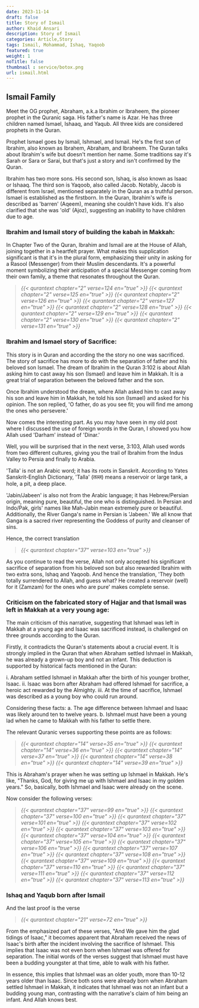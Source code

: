 ```yaml
---
date: 2023-11-14
draft: false
title: Story of Ismail
author: Khaid Ansari
description: Story of Ismail
categories: Article,Story
tags: Ismail, Mohammad, Ishaq, Yaqoob
featured: true
weight: 1
noTitle: false
thumbnail : service/botox.png
url: ismail.html
---
```

## Ismail Family

Meet the OG prophet, Abraham, a.k.a Ibrahim or Ibraheem, the pioneer prophet in the Quranic saga. His father's name is Azar. He has three children named Ismael, Ishaaq, and Yaqub. All three kids are considered prophets in the Quran.

Prophet Ismael goes by Ismail, Ishmael, and Ismail. He's the first son of Ibrahim, also known as Ibrahem, Abraham, and Ibraheem. The Quran talks about Ibrahim's wife but doesn't mention her name. Some traditions say it's Sarah or Sara or Sarai, but that's just a story and isn't confirmed by the Quran.

Ibrahim has two more sons. His second son, Ishaq, is also known as Isaac or Ishaaq. The third son is Yaqoob, also called Jacob. Notably, Jacob is different from Israel, mentioned separately in the Quran as a truthful person. Ismael is established as the firstborn. In the Quran, Ibrahim's wife is described as 'barren' (Aqeem), meaning she couldn't have kids. It's also clarified that she was 'old' (Ajoz), suggesting an inability to have children due to age.

### Ibrahim and Ismail story of building the kabah in Makkah:

In Chapter Two of the Quran, Ibrahim and Ismail are at the House of Allah, joining together in a heartfelt prayer. What makes this supplication significant is that it's in the plural form, emphasizing their unity in asking for a Rasool (Messenger) from their Muslim descendants. It's a powerful moment symbolizing their anticipation of a special Messenger coming from their own family, a theme that resonates throughout the Quran.

> _{{< qurantext chapter="2" verse=124 en="true" >}}_
> _{{< qurantext chapter="2" verse=125 en="true" >}}_
> _{{< qurantext chapter="2" verse=126 en="true" >}}_
> _{{< qurantext chapter="2" verse=127 en="true" >}}_
> _{{< qurantext chapter="2" verse=128 en="true" >}}_
> _{{< qurantext chapter="2" verse=129 en="true" >}}_
> _{{< qurantext chapter="2" verse=130 en="true" >}}_
> _{{< qurantext chapter="2" verse=131 en="true" >}}_


### Ibrahim and Ismael story of Sacrifice:

This story is in Quran and according the the story no one was sacrificed. The story of sacrifice has more to do with the separation of father and his beloved son Ismael.
The dream of Ibrahim in the Quran 3:102 is about Allah asking him to cast away his son (Ismael) and leave him in Makkah. It is a great trial of separation between the beloved father and the son.

Once Ibrahim understood the dream, where Allah asked him to cast away his son and leave him in Makkah, he told his son (Ismael) and asked for his opinion. The son replied, 'O father, do as you see fit; you will find me among the ones who persevere.'

Now comes the interesting part. As you may have seen in my old post where I discussed the use of foreign words in the Quran, I showed you how Allah used 'Darham' instead of 'Dinar.'

Well, you will be surprised that in the next verse, 3:103, Allah used words from two different cultures, giving you the trail of Ibrahim from the Indus Valley to Persia and finally to Arabia.

'Talla' is not an Arabic word; it has its roots in Sanskrit. According to Yates Sanskrit-English Dictionary, 'Talla' (तल्ल) means a reservoir or large tank, a hole, a pit, a deep place.

'Jabin/Jabeen' is also not from the Arabic language; it has Hebrew/Persian origin, meaning pure, beautiful, the one who is distinguished. In Persian and Indo/Pak, girls' names like Mah-Jabin mean extremely pure or beautiful. Additionally, the River Ganga's name in Persian is 'Jabeen.' We all know that Ganga is a sacred river representing the Goddess of purity and cleanser of sins.

Hence, the correct translation 
> _{{< qurantext chapter="37" verse=103 en="true" >}}_


As you continue to read the verse, Allah not only accepted his significant sacrifice of separation from his beloved son but also rewarded Ibrahim with two extra sons, Ishaq and Yaqoob. And hence the translation, 'They both totally surrendered to Allah, and guess what? He created a reservoir (well) for it (Zamzam) for the ones who are pure' makes complete sense.



### Criticism on the fabricated story of Hajjar and that Ismail was left in Makkah at a very young age:
The main criticism of this narrative, suggesting that Ishmael was left in Makkah at a young age and Isaac was sacrificed instead, is challenged on three grounds according to the Quran.

Firstly, it contradicts the Quran's statements about a crucial event. It is strongly implied in the Quran that when Abraham settled Ishmael in Makkah, he was already a grown-up boy and not an infant. This deduction is supported by historical facts mentioned in the Quran:

i. Abraham settled Ishmael in Makkah after the birth of his younger brother, Isaac.
ii. Isaac was born after Abraham had offered Ishmael for sacrifice, a heroic act rewarded by the Almighty.
iii. At the time of sacrifice, Ishmael was described as a young boy who could run around.

Considering these facts:
a. The age difference between Ishmael and Isaac was likely around ten to twelve years.
b. Ishmael must have been a young lad when he came to Makkah with his father to settle there.

The relevant Quranic verses supporting these points are as follows: 
> _{{< qurantext chapter="14" verse=35 en="true" >}}_
> _{{< qurantext chapter="14" verse=36 en="true" >}}_
> _{{< qurantext chapter="14" verse=37 en="true" >}}_
> _{{< qurantext chapter="14" verse=38 en="true" >}}_
> _{{< qurantext chapter="14" verse=39 en="true" >}}_


This is Abraham's prayer when he was setting up Ishmael in Makkah. He's like, "Thanks, God, for giving me up with Ishmael and Isaac in my golden years." So, basically, both Ishmael and Isaac were already on the scene.

Now consider the following verses:

> _{{< qurantext chapter="37" verse=99 en="true" >}}_
> _{{< qurantext chapter="37" verse=100 en="true" >}}_
> _{{< qurantext chapter="37" verse=101 en="true" >}}_
> _{{< qurantext chapter="37" verse=102 en="true" >}}_
> _{{< qurantext chapter="37" verse=103 en="true" >}}_
> _{{< qurantext chapter="37" verse=104 en="true" >}}_
> _{{< qurantext chapter="37" verse=105 en="true" >}}_
> _{{< qurantext chapter="37" verse=106 en="true" >}}_
> _{{< qurantext chapter="37" verse=107 en="true" >}}_
> _{{< qurantext chapter="37" verse=108 en="true" >}}_
> _{{< qurantext chapter="37" verse=109 en="true" >}}_
> _{{< qurantext chapter="37" verse=110 en="true" >}}_
> _{{< qurantext chapter="37" verse=111 en="true" >}}_
> _{{< qurantext chapter="37" verse=112 en="true" >}}_
> _{{< qurantext chapter="37" verse=113 en="true" >}}_

### Ishaq and Yaqub born after Ismail
And the last proof is the verse
> _{{< qurantext chapter="21" verse=72 en="true" >}}_

From the emphasized part of these verses, "And We gave him the glad tidings of Isaac," it becomes apparent that Abraham received the news of Isaac's birth after the incident involving the sacrifice of Ishmael. This implies that Isaac was not even born when Ishmael was offered for separation. The initial words of the verses suggest that Ishmael must have been a budding youngster at that time, able to walk with his father.

In essence, this implies that Ishmael was an older youth, more than 10-12 years older than Isaac. Since both sons were already born when Abraham settled Ishmael in Makkah, it indicates that Ishmael was not an infant but a budding young man, contrasting with the narrative's claim of him being an infant.
And Allah knows best.






